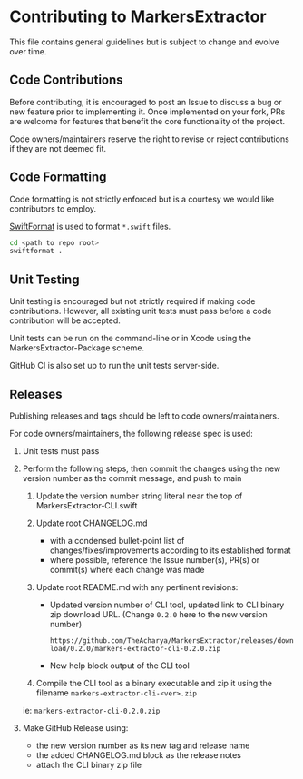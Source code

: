 # Contributing to MarkersExtractor

This file contains general guidelines but is subject to change and evolve over time.

## Code Contributions

Before contributing, it is encouraged to post an Issue to discuss a bug or new feature prior to implementing it. Once implemented on your fork, PRs are welcome for features that benefit the core functionality of the project.

Code owners/maintainers reserve the right to revise or reject contributions if they are not deemed fit.

## Code Formatting

Code formatting is not strictly enforced but is a courtesy we would like contributors to employ.

[SwiftFormat](https://github.com/nicklockwood/SwiftFormat) is used to format `*.swift` files.

```bash
cd <path to repo root>
swiftformat .
```

## Unit Testing

Unit testing is encouraged but not strictly required if making code contributions. However, all existing unit tests must pass before a code contribution will be accepted.

Unit tests can be run on the command-line or in Xcode using the MarkersExtractor-Package scheme.

GitHub CI is also set up to run the unit tests server-side.

## Releases

Publishing releases and tags should be left to code owners/maintainers.

For code owners/maintainers, the following release spec is used:

1. Unit tests must pass

2. Perform the following steps, then commit the changes using the new version number as the commit message, and push to main

   1. Update the version number string literal near the top of MarkersExtractor-CLI.swift

   2. Update root CHANGELOG.md

      - with a condensed bullet-point list of changes/fixes/improvements according to its established format
      - where possible, reference the Issue number(s), PR(s) or commit(s) where each change was made
   3. Update root README.md with any pertinent revisions:

        - Updated version number of CLI tool, updated link to CLI binary zip download URL. (Change `0.2.0` here to the new version number)

           `https://github.com/TheAcharya/MarkersExtractor/releases/download/0.2.0/markers-extractor-cli-0.2.0.zip`


        - New help block output of the CLI tool


   4. Compile the CLI tool as a binary executable and zip it using the filename `markers-extractor-cli-<ver>.zip`

   ie: `markers-extractor-cli-0.2.0.zip`

3. Make GitHub Release using:

   - the new version number as its new tag and release name
   - the added CHANGELOG.md block as the release notes
   - attach the CLI binary zip file